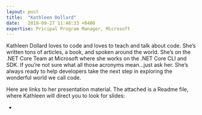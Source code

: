 ```yaml
---
layout: post
title:  "Kathleen Dollard"
date:   2018-09-27 11:48:33 +0400
expertise: Pricipal Program Manager, Microsoft
---
```


Kathleen Dollard loves to code and loves to teach and talk about code. She’s written tons of articles, a book, and spoken around the world. She’s on the .NET Core Team at Microsoft where she works on the .NET Core CLI and SDK. If you’re not sure what all those acronyms mean…just ask her. She’s always ready to help developers take the next step in exploring the wonderful world we call code.

Here are links to her presentation material. The attached is a Readme file, where Kathleen will direct you to look for slides:

- 
